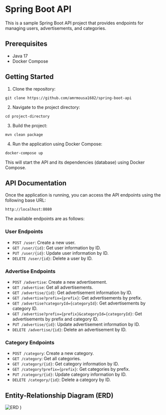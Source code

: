 # Spring Boot API

This is a sample Spring Boot API project that provides endpoints for managing users, advertisements, and categories.

## Prerequisites

- Java 17
- Docker Compose

## Getting Started

1. Clone the repository:

```
git clone https://github.com/amrmousa1682/spring-boot-api
```

2. Navigate to the project directory:

```
cd project-directory
```

3. Build the project:

```shell
mvn clean package
```

4. Run the application using Docker Compose:

```shell
docker-compose up
```

This will start the API and its dependencies (database) using Docker Compose.

## API Documentation

Once the application is running, you can access the API endpoints using the following base URL:

```
http://localhost:8080
```

The available endpoints are as follows:

### User Endpoints

- `POST /user`: Create a new user.
- `GET /user/{id}`: Get user information by ID.
- `PUT /user/{id}`: Update user information by ID.
- `DELETE /user/{id}`: Delete a user by ID.

### Advertise Endpoints

- `POST /advertise`: Create a new advertisement.
- `GET /advertise`: Get all advertisements.
- `GET /advertise/{id}`: Get advertisement information by ID.
- `GET /advertise?prefix={prefix}`: Get advertisements by prefix.
- `GET /advertise?categoryId={categoryId}`: Get advertisements by category ID.
- `GET /advertise?prefix={prefix}&categoryId={categoryId}`: Get advertisements by prefix and category ID.
- `PUT /advertise/{id}`: Update advertisement information by ID.
- `DELETE /advertise/{id}`: Delete an advertisement by ID.

### Category Endpoints

- `POST /category`: Create a new category.
- `GET /category`: Get all categories.
- `GET /category/{id}`: Get category information by ID.
- `GET /category?prefix={prefix}`: Get categories by prefix.
- `PUT /category/{id}`: Update category information by ID.
- `DELETE /category/{id}`: Delete a category by ID.


## Entity-Relationship Diagram (ERD)

![ERD](https://github.com/amrmousa1682/spring-boot-api/assets/70464867/b4fc9f92-48b3-41e9-982a-74260e4df4d9)
)


